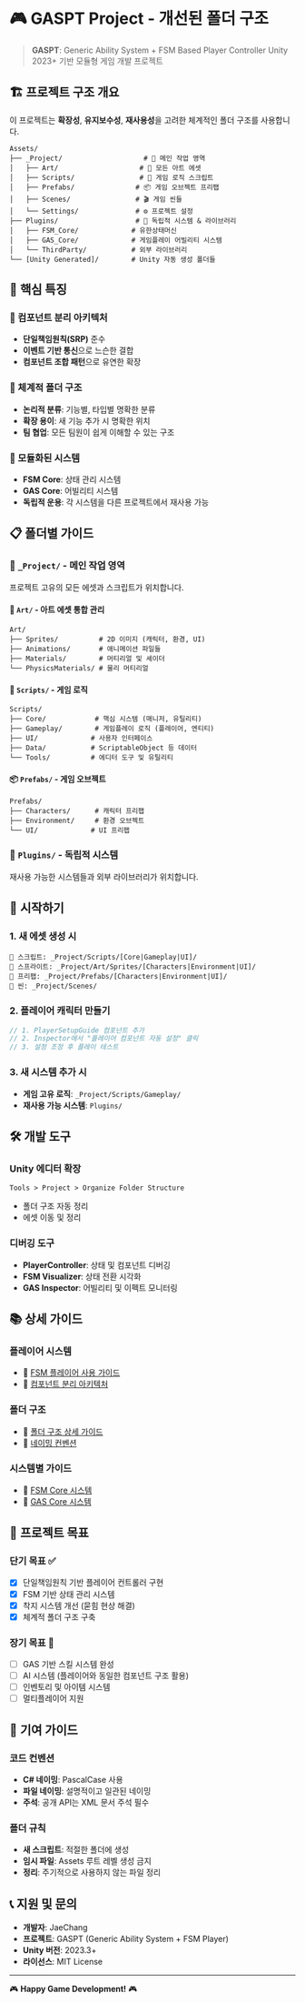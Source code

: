 # 🎮 GASPT Project - 개선된 폴더 구조

> **GASPT**: Generic Ability System + FSM Based Player Controller
> Unity 2023+ 기반 모듈형 게임 개발 프로젝트

## 🏗️ 프로젝트 구조 개요

이 프로젝트는 **확장성**, **유지보수성**, **재사용성**을 고려한 체계적인 폴더 구조를 사용합니다.

```
Assets/
├── _Project/                    # 🎯 메인 작업 영역
│   ├── Art/                    # 🎨 모든 아트 에셋
│   ├── Scripts/                # 📜 게임 로직 스크립트
│   ├── Prefabs/               # 📦 게임 오브젝트 프리팹
│   ├── Scenes/                # 🎬 게임 씬들
│   └── Settings/              # ⚙️ 프로젝트 설정
├── Plugins/                   # 🔌 독립적 시스템 & 라이브러리
│   ├── FSM_Core/             # 유한상태머신
│   ├── GAS_Core/             # 게임플레이 어빌리티 시스템
│   └── ThirdParty/           # 외부 라이브러리
└── [Unity Generated]/        # Unity 자동 생성 폴더들
```

## 🎯 핵심 특징

### 🔧 컴포넌트 분리 아키텍처
- **단일책임원칙(SRP)** 준수
- **이벤트 기반 통신**으로 느슨한 결합
- **컴포넌트 조합 패턴**으로 유연한 확장

### 📁 체계적 폴더 구조
- **논리적 분류**: 기능별, 타입별 명확한 분류
- **확장 용이**: 새 기능 추가 시 명확한 위치
- **팀 협업**: 모든 팀원이 쉽게 이해할 수 있는 구조

### 🔌 모듈화된 시스템
- **FSM Core**: 상태 관리 시스템
- **GAS Core**: 어빌리티 시스템
- **독립적 운용**: 각 시스템을 다른 프로젝트에서 재사용 가능

## 📋 폴더별 가이드

### 🎯 `_Project/` - 메인 작업 영역
프로젝트 고유의 모든 에셋과 스크립트가 위치합니다.

#### 🎨 `Art/` - 아트 에셋 통합 관리
```
Art/
├── Sprites/          # 2D 이미지 (캐릭터, 환경, UI)
├── Animations/       # 애니메이션 파일들
├── Materials/        # 머티리얼 및 셰이더
└── PhysicsMaterials/ # 물리 머티리얼
```

#### 📜 `Scripts/` - 게임 로직
```
Scripts/
├── Core/            # 핵심 시스템 (매니저, 유틸리티)
├── Gameplay/        # 게임플레이 로직 (플레이어, 엔티티)
├── UI/             # 사용자 인터페이스
├── Data/           # ScriptableObject 등 데이터
└── Tools/          # 에디터 도구 및 유틸리티
```

#### 📦 `Prefabs/` - 게임 오브젝트
```
Prefabs/
├── Characters/      # 캐릭터 프리팹
├── Environment/     # 환경 오브젝트
└── UI/             # UI 프리팹
```

### 🔌 `Plugins/` - 독립적 시스템
재사용 가능한 시스템들과 외부 라이브러리가 위치합니다.

## 🚀 시작하기

### 1. 새 에셋 생성 시
```
📁 스크립트: _Project/Scripts/[Core|Gameplay|UI]/
📁 스프라이트: _Project/Art/Sprites/[Characters|Environment|UI]/
📁 프리팹: _Project/Prefabs/[Characters|Environment|UI]/
📁 씬: _Project/Scenes/
```

### 2. 플레이어 캐릭터 만들기
```csharp
// 1. PlayerSetupGuide 컴포넌트 추가
// 2. Inspector에서 "플레이어 컴포넌트 자동 설정" 클릭
// 3. 설정 조정 후 플레이 테스트
```

### 3. 새 시스템 추가 시
- **게임 고유 로직**: `_Project/Scripts/Gameplay/`
- **재사용 가능 시스템**: `Plugins/`

## 🛠️ 개발 도구

### Unity 에디터 확장
```
Tools > Project > Organize Folder Structure
```
- 폴더 구조 자동 정리
- 에셋 이동 및 정리

### 디버깅 도구
- **PlayerController**: 상태 및 컴포넌트 디버깅
- **FSM Visualizer**: 상태 전환 시각화
- **GAS Inspector**: 어빌리티 및 이펙트 모니터링

## 📚 상세 가이드

### 플레이어 시스템
- 📖 [FSM 플레이어 사용 가이드](Scripts/Gameplay/Player/FSM_PLAYER_USAGE_GUIDE.md)
- 📖 [컴포넌트 분리 아키텍처](Scripts/Gameplay/Player/README.md)

### 폴더 구조
- 📖 [폴더 구조 상세 가이드](FOLDER_STRUCTURE_GUIDE.md)
- 📖 [네이밍 컨벤션](FOLDER_STRUCTURE_GUIDE.md#네이밍-컨벤션)

### 시스템별 가이드
- 📖 [FSM Core 시스템](../Plugins/FSM_Core/README.md)
- 📖 [GAS Core 시스템](../Plugins/GAS_Core/README.md)

## 🎯 프로젝트 목표

### 단기 목표 ✅
- [x] 단일책임원칙 기반 플레이어 컨트롤러 구현
- [x] FSM 기반 상태 관리 시스템
- [x] 착지 시스템 개선 (묻힘 현상 해결)
- [x] 체계적 폴더 구조 구축

### 장기 목표 🎯
- [ ] GAS 기반 스킬 시스템 완성
- [ ] AI 시스템 (플레이어와 동일한 컴포넌트 구조 활용)
- [ ] 인벤토리 및 아이템 시스템
- [ ] 멀티플레이어 지원

## 🤝 기여 가이드

### 코드 컨벤션
- **C# 네이밍**: PascalCase 사용
- **파일 네이밍**: 설명적이고 일관된 네이밍
- **주석**: 공개 API는 XML 문서 주석 필수

### 폴더 규칙
- **새 스크립트**: 적절한 폴더에 생성
- **임시 파일**: Assets 루트 레벨 생성 금지
- **정리**: 주기적으로 사용하지 않는 파일 정리

## 📞 지원 및 문의

- **개발자**: JaeChang
- **프로젝트**: GASPT (Generic Ability System + FSM Player)
- **Unity 버전**: 2023.3+
- **라이선스**: MIT License

---

🎮 **Happy Game Development!** 🎮
